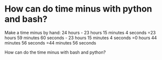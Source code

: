 
# How can do time minus with python and bash?

Make a time minus by hand:
24 hours - 23 hours 15 minutes 4 seconds
=23 hours 59 minutes 60 seconds - 23 hours 15 minutes 4 seconds
=0 hours 44 minutes 56 seconds
=44 minutes 56 seconds

How can do the time minus with bash and python?

        